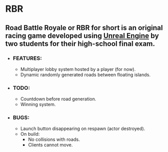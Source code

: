 # RBR

## Road Battle Royale or RBR for short is an original racing game developed using [Unreal Engine](https://www.unrealengine.com/en-US/what-is-unreal-engine-4) by two students for their high-school final exam.

- ### FEATURES:
  - Multiplayer lobby system hosted by a player (for now).
  - Dynamic randomly generated roads between floating islands.

- ### TODO:
  - Countdown before road generation.
  - Winning system.
  
- ### BUGS:
  - Launch button disappearing on respawn (actor destroyed).
  - On build:
    - No collisions with roads.
    - Clients cannot move.
